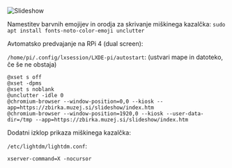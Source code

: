 ![Slideshow](https://raw.githubusercontent.com/markostamcar/muzej.si/master/slideshow/slideshow.jpg)

Namestitev barvnih emojijev in orodja za skrivanje miškinega kazalčka: `sudo apt install fonts-noto-color-emoji unclutter`

Avtomatsko predvajanje na RPi 4 (dual screen):

`/home/pi/.config/lxsession/LXDE-pi/autostart`: (ustvari mape in datoteko, če še ne obstaja)
```
@xset s off
@xset -dpms
@xset s noblank
@unclutter -idle 0
@chromium-browser --window-position=0,0 --kiosk --app=https://zbirka.muzej.si/slideshow/index.htm
@chromium-browser --window-position=1920,0 --kiosk --user-data-dir=/tmp --app=https://zbirka.muzej.si/slideshow/index.htm
```

Dodatni izklop prikaza miškinega kazalčka:

`/etc/lightdm/lightdm.conf`:
```
xserver-command=X -nocursor
```

